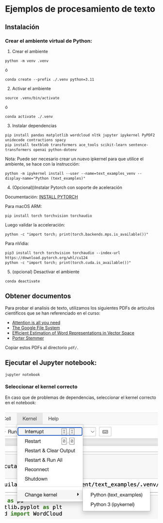 # Ejemplos de procesamiento de texto

## Instalación

### Crear el ambiente virtual de Python:

1. Crear el ambiente

```
python -m venv .venv
```
ó
```
conda create --prefix ./.venv python=3.11
```

2. Activar el ambiente

```
source .venv/bin/activate
```
ó
```
conda activate ./.venv
```

3. Instalar dependencias

```
pip install pandas matplotlib wordcloud nltk jupyter ipykernel PyPDF2 unidecode contractions spacy 
pip install textblob transformers ace_tools scikit-learn sentence-transformers openai python-dotenv
```
Nota: Puede ser necesario crear un nuevo ipkernel para que utilice el ambiente, se hace con la instrucción:

```
python -m ipykernel install --user --name=text_examples_venv --display-name="Python (text_examples)"
```

4. (Opcional))Instalar Pytorch con soporte de aceleración

Documentación: [INSTALL PYTORCH](https://pytorch.org/)

Para macOS ARM:

```
pip install torch torchvision torchaudio
```

Luego validar la acceleración:
```
python -c "import torch; print(torch.backends.mps.is_available())"
```

Para nVidia:

```
pip3 install torch torchvision torchaudio --index-url https://download.pytorch.org/whl/cu124
python -c "import torch; print(torch.cuda.is_available())"
```

5. (opcional) Desactivar el ambiente

```
conda deactivate
```

## Obtener documentos

Para probar el analisis de texto, utilizamos los siguientes PDFs de articulos científicos que se han referenciado en el curso:

* [Attention is all you need](https://arxiv.org/pdf/1706.03762)
* [The Google File System](https://static.googleusercontent.com/media/research.google.com/en//archive/gfs-sosp2003.pdf)
* [Efficient Estimation of Word Representations in Vector Space](https://arxiv.org/pdf/1301.3781)
* [Porter Stemmer](https://people.scs.carleton.ca/~armyunis/projects/KAPI/porter.pdf)

Copiar estos PDFs al directorio `pdf/`.

## Ejecutar el Jupyter notebook:

```
jupyter notebook
```

### Seleccionar el kernel correcto

En caso que de problemas de dependencias, seleccionar el kernel correcto en el notebook:

![Select Kernel](img/kernel.png)
